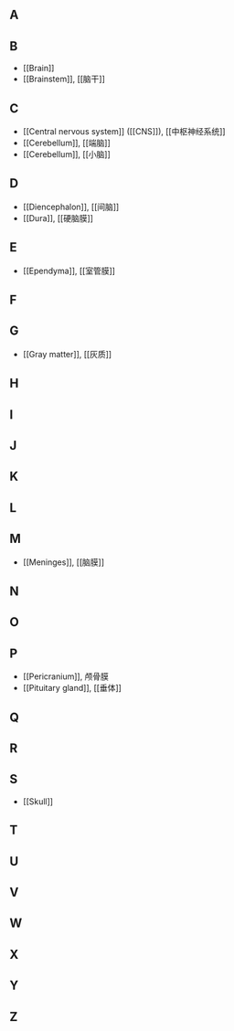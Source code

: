 ## A

## B
- [[Brain]]
- [[Brainstem]], [[脑干]]
## C
- [[Central nervous system]] ([[CNS]]), [[中枢神经系统]]
- [[Cerebellum]], [[端脑]]
- [[Cerebellum]], [[小脑]]
## D
- [[Diencephalon]], [[间脑]]
- [[Dura]], [[硬脑膜]]
## E
- [[Ependyma]], [[室管膜]]
## F
## G
- [[​​Gray matter]], [[灰质]]
## H
## I
## J
## K
## L
## M
- [[Meninges]], [[脑膜]]
## N
## O
## P
- [[Pericranium]], 颅骨膜
- [[Pituitary gland]], [[垂体]]
## Q
## R
## S
- [[Skull​​]]
## T
## U
## V
## W
## X
## Y
## Z